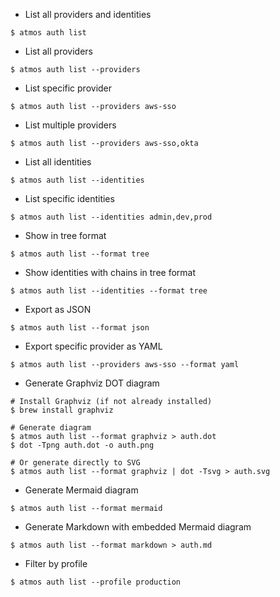 - List all providers and identities

```
$ atmos auth list
```

- List all providers

```
$ atmos auth list --providers
```

- List specific provider

```
$ atmos auth list --providers aws-sso
```

- List multiple providers

```
$ atmos auth list --providers aws-sso,okta
```

- List all identities

```
$ atmos auth list --identities
```

- List specific identities

```
$ atmos auth list --identities admin,dev,prod
```

- Show in tree format

```
$ atmos auth list --format tree
```

- Show identities with chains in tree format

```
$ atmos auth list --identities --format tree
```

- Export as JSON

```
$ atmos auth list --format json
```

- Export specific provider as YAML

```
$ atmos auth list --providers aws-sso --format yaml
```

- Generate Graphviz DOT diagram

```
# Install Graphviz (if not already installed)
$ brew install graphviz

# Generate diagram
$ atmos auth list --format graphviz > auth.dot
$ dot -Tpng auth.dot -o auth.png

# Or generate directly to SVG
$ atmos auth list --format graphviz | dot -Tsvg > auth.svg
```

- Generate Mermaid diagram

```
$ atmos auth list --format mermaid
```

- Generate Markdown with embedded Mermaid diagram

```
$ atmos auth list --format markdown > auth.md
```

- Filter by profile

```
$ atmos auth list --profile production
```
